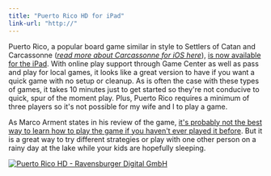 ```yaml
---
title: "Puerto Rico HD for iPad"
link-url: "http://"
---
```

<p>Puerto Rico, a popular board game similar in style to Settlers of Catan and Carcassonne (<em><a href="<a href="https://chrisenns.com/2011/05/13/update-to-carcassonne-for-ios/">read more about Carcassonne for iOS here</a></em>), <a href="http://click.linksynergy.com/fs-bin/stat?id=6PFrOqNV4B8&offerid=146261&type=3&subid=0&tmpid=1826&RD_PARM1=http%253A%252F%252Fitunes.apple.com%252Fca%252Fapp%252Fpuerto-rico-hd%252Fid438437326%253Fmt%253D8%2526uo%253D4%2526partnerId%253D30" target="itunes_store">is now available for the iPad</a>. With online play support through Game Center as well as pass and play for local games, it looks like a great version to have if you want a quick game with no setup or cleanup. As is often the case with these types of games, it takes 10 minutes just to get started so they're not conducive to quick, spur of the moment play. Plus, Puerto Rico requires a minimum of three players so it's not possible for my wife and I to play a game.</p>
<p>As Marco Arment states in his review of the game, <a href="http://www.marco.org/2011/08/04/puerto-rico-hd-ipad-board-game-review">it's probably not the best way to learn how to play the game if you haven't ever played it before</a>. But it is a great way to try different strategies or play with one other person on a rainy day at the lake while your kids are hopefully sleeping.</p>
<p><a href="http://click.linksynergy.com/fs-bin/stat?id=6PFrOqNV4B8&offerid=146261&type=3&subid=0&tmpid=1826&RD_PARM1=http%253A%252F%252Fitunes.apple.com%252Fca%252Fapp%252Fpuerto-rico-hd%252Fid438437326%253Fmt%253D8%2526uo%253D4%2526partnerId%253D30" target="itunes_store"><img src="http://ax.phobos.apple.com.edgesuite.net/images/web/linkmaker/badge_appstore-lrg.gif" alt="Puerto Rico HD - Ravensburger Digital GmbH" style="border: 0;"/></a></p>
